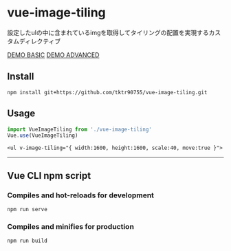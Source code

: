 # vue-image-tiling 
設定したulの中に含まれているimgを取得してタイリングの配置を実現するカスタムディレクティブ

[DEMO BASIC](https://tktr90755.github.io/vue-image-tiling/bemo_basic)
[DEMO ADVANCED](https://tktr90755.github.io/vue-image-tiling/bemo_advanced)

## Install
```
npm install git+https://github.com/tktr90755/vue-image-tiling.git
```

## Usage
```js
import VueImageTiling from './vue-image-tiling'
Vue.use(VueImageTiling)
```

```vue
<ul v-image-tiling="{ width:1600, height:1600, scale:40, move:true }">
```

---
## Vue CLI npm script

### Compiles and hot-reloads for development
```
npm run serve
```

### Compiles and minifies for production
```
npm run build
```
